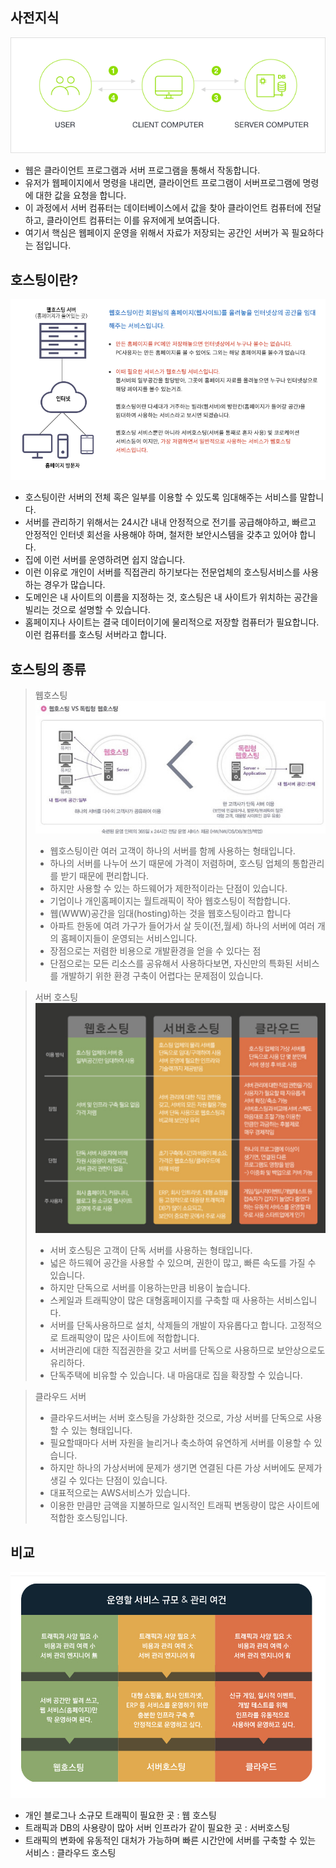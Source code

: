 ## 사전지식
![](../assets/hosting_1.png)
- 웹은 클라이언트 프로그램과 서버 프로그램을 통해서 작동합니다.
- 유저가 웹페이지에서 명령을 내리면, 클라이언트 프로그램이 서버프로그램에 명령에 대한 값을 요청을 합니다.
- 이 과정에서 서버 컴퓨터는 데이터베이스에서 값을 찾아 클라이언트 컴퓨터에 전달하고, 클라이언트 컴퓨터는
이를 유저에게 보여줍니다.
- 여기서 핵심은 웹페이지 운영을 위해서 자료가 저장되는 공간인 서버가 꼭 필요하다는 점입니다.

## 호스팅이란?
![](../assets/hosting_2.png)
- 호스팅이란 서버의 전체 혹은 일부를 이용할 수 있도록 임대해주는 서비스를 말합니다.
- 서버를 관리하기 위해서는 24시간 내내 안정적으로 전기를 공급해야하고, 빠르고 안정적인 인터넷 회선을
사용해야 하며, 철저한 보안시스템을 갖추고 있어야 합니다.
- 집에 이런 서버를 운영하려면 쉽지 않습니다.
- 이런 이유로 개인이 서버를 직접관리 하기보다는 전문업체의 호스팅서비스를 사용하는 경우가 많습니다.
- 도메인은 내 사이트의 이름을 지정하는 것, 호스팅은 내 사이트가 위치하는 공간을 빌리는 것으로 설명할 수 있습니다.
- 홈페이지나 사이트는 결국 데이터이기에 물리적으로 저장할 컴퓨터가 필요합니다.
이런 컴퓨터를 호스팅 서버라고 합니다.

## 호스팅의 종류
> 웹호스팅
> ![](../assets/hosting_3.jpg)
> - 웹호스팅이란 여러 고객이 하나의 서버를 함께 사용하는 형태입니다.
> - 하나의 서버를 나누어 쓰기 때문에 가격이 저렴하며, 호스팅 업체의 통합관리를 받기 때문에 편리합니다.
> - 하지만 사용할 수 있는 하드웨어가 제한적이라는 단점이 있습니다.
> - 기업이나 개인홈페이지는 월트래픽이 작아 웹호스팅이 적합합니다.
> - 웹(WWW)공간을 임대(hosting)하는 것을 웹호스팅이라고 합니다
> - 아파트 한동에 여려 가구가 들어가서 살 듯이(전,월세) 하나의 서버에 여러 개의 홈페이지들이 운영되는 서비스입니다.
> - 장점으로는 저렴한 비용으로 개발환경을 얻을 수 있다는 점
> - 단점으로는 모든 리소스를 공유해서 사용하다보면, 자신만의 특화된 서비스를 개발하기 위한 환경
구축이 어렵다는 문제점이 있습니다.

> 서버 호스팅
> ![](../assets/hosting_4.png)
> - 서버 호스팅은 고객이 단독 서버를 사용하는 형태입니다.
> - 넓은 하드웨어 공간을 사용할 수 있으며, 권한이 많고, 빠른 속도를 가질 수 있습니다.
> - 하지만 단독으로 서버를 이용하는만큼 비용이 높습니다.
> - 스케일과 트래픽양이 많은 대형홈페이지를 구축할 때 사용하는 서비스입니다. 
> - 서버를 단독사용하므로 설치, 삭제들의 개발이 자유롭다고 합니다. 고정적으로 트래픽양이 많은 사이트에
적합합니다.
> - 서버관리에 대한 직접권한을 갖고 서버를 단독으로 사용하므로 보안상으로도 유리하다.
> - 단독주택에 비유할 수 있습니다. 내 마음대로 집을 확장할 수 있습니다.

> 클라우드 서버
> - 클라우드서버는 서버 호스팅을 가상화한 것으로, 가상 서버를 단독으로 사용할 수 있는 형태입니다.
> - 필요할때마다 서버 자원을 늘리거나 축소하여 유연하게 서버를 이용할 수 있습니다.
> - 하지만 하나의 가상서버에 문제가 생기면 연결된 다른 가상 서버에도 문제가 생길 수 있다는 단점이
있습니다.
> - 대표적으로는 AWS서비스가 있습니다.
> - 이용한 만큼만 금액을 지불하므로 일시적인 트래픽 변동량이 많은 사이트에 적합한 호스팅입니다.

## 비교
![](../assets/hosting_5.png)
- 개인 블로그나 소규모 트래픽이 필요한 곳 : 웹 호스팅
- 트래픽과 DB의 사용량이 많아 서버 인프라가 같이 필요한 곳 : 서버호스팅
- 트래픽의 변화에 유동적인 대처가 가능하며 빠른 시간안에 서버를 구축할 수 있는 서비스 : 클라우드 호스팅







